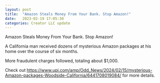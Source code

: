 ```yaml
---
layout: post
title:  "Amazon Steals Money From Your Bank. Stop Amazon!"
date:   2023-02-19 17:05:30
categories: Creator LLC update
---
```


Amazon Steals Money From Your Bank. Stop Amazon!

A California man received dozens of mysterious Amazon packages at his home over the course of six months.

More fraudulent charges followed, totaling about $1,000.

Check out <https://www.upi.com/amp/Odd_News/2024/02/15/mysterious-Amazon-packages-Woodside-California/6441708019084/> for more details.


